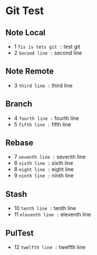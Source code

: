 # Git Test
## Note Local
- 1 `Tis is tets git :` test git
- 2 `Second line :` second line
## Note Remote
- 3 `third line :` third line
## Branch
- 4 `fourth line :` fourth line
- 5 `fifth line :` fifth line

## Rebase
- 7 `seventh line :` seventh line
- 6 `sixth line :` sixth line
- 8 `eight line :` eight line
- 9 `ninth line :` ninth line

## Stash
- 10 `tenth line :` tenth line
- 11 `eleventh line :` eleventh line

## PulTest
- 12 `twelfth line :` twelfth line
